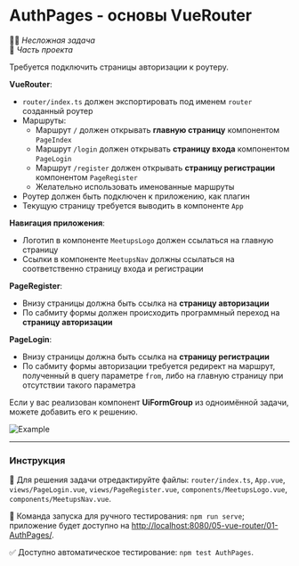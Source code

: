 # AuthPages - основы VueRouter

👶🏻 _Несложная задача_\
💼 _Часть проекта_

<!--start_statement-->

Требуется подключить страницы авторизации к роутеру.

**VueRouter**:

- `router/index.ts` должен экспортировать под именем `router` созданный роутер
- Маршруты:
  - Маршрут `/` должен открывать **главную страницу** компонентом `PageIndex`
  - Маршрут `/login` должен открывать **страницу входа** компонентом `PageLogin`
  - Маршрут `/register` должен открывать **страницу регистрации** компонентом `PageRegister`
  - Желательно использовать именованные маршруты
- Роутер должен быть подключен к приложению, как плагин
- Текущую страницу требуется выводить в компоненте `App`

**Навигация приложения**:

- Логотип в компоненте `MeetupsLogo` должен ссылаться на главную страницу
- Ссылки в компоненте `MeetupsNav` должны ссылаться на соответственно страницу входа и регистрации

**PageRegister**:

- Внизу страницы должна быть ссылка на **страницу авторизации**
- По сабмиту формы должен происходить программный переход на **страницу авторизации**

**PageLogin**:

- Внизу страницы должна быть ссылка на **страницу регистрации**
- По сабмиту формы авторизации требуется редирект на маршрут, полученный в query параметре `from`, либо на главную
  страницу при отсутствии такого параметра

Если у вас реализован компонент **UiFormGroup** из одноимённой задачи, можете добавить его к решению.

<img src="https://i.imgur.com/Z5gMmd8.gif" alt="Example" style="max-width: 100%" />
<!--end_statement-->

---

### Инструкция

📝 Для решения задачи отредактируйте файлы: `router/index.ts`, `App.vue`, `views/PageLogin.vue`,
`views/PageRegister.vue`, `components/MeetupsLogo.vue`, `components/MeetupsNav.vue`.

🚀 Команда запуска для ручного тестирования: `npm run serve`;\
приложение будет доступно на [http://localhost:8080/05-vue-router/01-AuthPages/](http://localhost:8080/05-vue-router/01-AuthPages/).

✅ Доступно автоматическое тестирование: `npm test AuthPages`.
